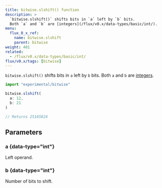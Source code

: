 ```yaml
---
title: bitwise.slshift() function
description: >
  `bitwise.slshift()` shifts bits in `a` left by `b` bits.
  Both `a` and `b` are [integers](/flux/v0.x/data-types/basic/int/).
menu:
  flux_0_x_ref:
    name: bitwise.slshift
    parent: bitwise
weight: 401
related:
  - /flux/v0.x/data-types/basic/int/
flux/v0.x/tags: [bitwise]
---
```


`bitwise.slshift()` shifts bits in `a` left by `b` bits.
Both `a` and `b` are [integers](/flux/v0.x/data-types/basic/int/).

```js
import "experimental/bitwise"

bitwise.slshift(
  a: 12,
  b: 21
)

// Returns 25165824
```

## Parameters

### a {data-type="int"}
Left operand.

### b {data-type="int"}
Number of bits to shift.